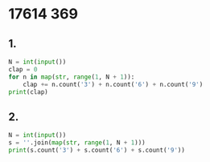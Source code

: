 # 17614 369



## 1.

```python
N = int(input())
clap = 0
for n in map(str, range(1, N + 1)):
    clap += n.count('3') + n.count('6') + n.count('9')
print(clap)
```



## 2.

```python
N = int(input())
s = ''.join(map(str, range(1, N + 1)))
print(s.count('3') + s.count('6') + s.count('9'))
```

